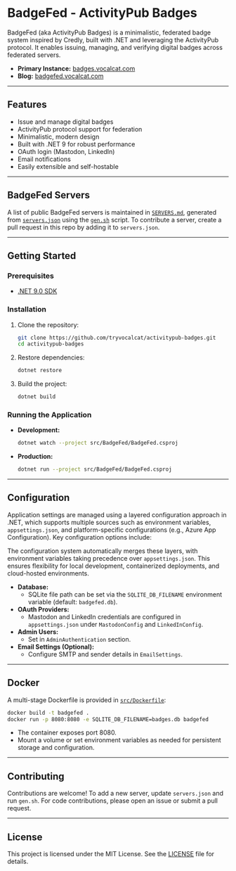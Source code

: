 # BadgeFed - ActivityPub Badges

BadgeFed (aka ActivityPub Badges) is a minimalistic, federated badge system inspired by Credly, built with .NET and leveraging the ActivityPub protocol. It enables issuing, managing, and verifying digital badges across federated servers.

- **Primary Instance:** [badges.vocalcat.com](https://badges.vocalcat.com)
- **Blog:** [badgefed.vocalcat.com](https://badgefed.vocalcat.com/)

---

## Features

- Issue and manage digital badges
- ActivityPub protocol support for federation
- Minimalistic, modern design
- Built with .NET 9 for robust performance
- OAuth login (Mastodon, LinkedIn)
- Email notifications
- Easily extensible and self-hostable

---

## BadgeFed Servers

A list of public BadgeFed servers is maintained in [`SERVERS.md`](./SERVERS.md), generated from [`servers.json`](./servers.json) using the [`gen.sh`](./gen.sh) script. To contribute a server, create a pull request in this repo by adding it to `servers.json`.

---

## Getting Started

### Prerequisites

- [.NET 9.0 SDK](https://dotnet.microsoft.com/en-us/download/dotnet/9.0)

### Installation

1. Clone the repository:
    ```sh
    git clone https://github.com/tryvocalcat/activitypub-badges.git
    cd activitypub-badges
    ```
2. Restore dependencies:
    ```sh
    dotnet restore
    ```
3. Build the project:
    ```sh
    dotnet build
    ```

### Running the Application

- **Development:**
    ```sh
    dotnet watch --project src/BadgeFed/BadgeFed.csproj
    ```
- **Production:**
    ```sh
    dotnet run --project src/BadgeFed/BadgeFed.csproj
    ```

---

## Configuration
Application settings are managed using a layered configuration approach in .NET, which supports multiple sources such as environment variables, `appsettings.json`, and platform-specific configurations (e.g., Azure App Configuration). Key configuration options include:

The configuration system automatically merges these layers, with environment variables taking precedence over `appsettings.json`. This ensures flexibility for local development, containerized deployments, and cloud-hosted environments.

- **Database:**
    - SQLite file path can be set via the `SQLITE_DB_FILENAME` environment variable (default: `badgefed.db`).
- **OAuth Providers:**
    - Mastodon and LinkedIn credentials are configured in `appsettings.json` under `MastodonConfig` and `LinkedInConfig`.
- **Admin Users:**
    - Set in `AdminAuthentication` section.
- **Email Settings (Optional):**
    - Configure SMTP and sender details in `EmailSettings`.

---

## Docker

A multi-stage Dockerfile is provided in [`src/Dockerfile`](src/Dockerfile):

```sh
docker build -t badgefed .
docker run -p 8080:8080 -e SQLITE_DB_FILENAME=badges.db badgefed
```

- The container exposes port 8080.
- Mount a volume or set environment variables as needed for persistent storage and configuration.

---

## Contributing

Contributions are welcome! To add a new server, update `servers.json` and run `gen.sh`. For code contributions, please open an issue or submit a pull request.

---

## License

This project is licensed under the MIT License. See the [LICENSE](LICENSE) file for details.
